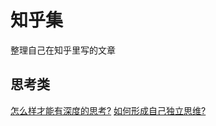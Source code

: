 # 知乎集

整理自己在知乎里写的文章
## 思考类
[怎么样才能有深度的思考?](Thinking/how-to-think-deeply.md)
[如何形成自己独立思维?](Thinking/how-to-train-yourself-think-independently.md)
